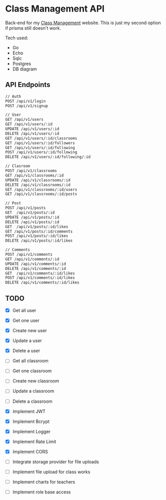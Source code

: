 # Class Management API

Back-end for my [Class Management](https://class-management.vercel.app)  website. This is just my second option if prisma still doesn't work.

Tech used:
- Go
- Echo
- Sqlc
- Postgres
- DB diagram

## API Endpoints

```diff
// Auth
POST /api/v1/login
POST /api/v1/signup

// User
GET /api/v1/users
GET /api/v1/users/:id
UPDATE /api/v1/users/:id
DELETE /api/v1/users/:id
GET /api/v1/users/:id/classrooms
GET /api/v1/users/:id/followers
GET /api/v1/users/:id/following
POST /api/v1/users/:id/following
DELETE /api/v1/users/:id/following/:id

// Clasroom
POST /api/v1/classrooms
GET /api/v1/classrooms/:id
UPDATE /api/v1/classrooms/:id
DELETE /api/v1/classrooms/:id
GET /api/v1/classrooms/:id/users
GET /api/v1/classrooms/:id/posts

// Post
POST /api/v1/posts
GET  /api/v1/posts/:id
UPDATE /api/v1/posts/:id
DELETE /api/v1/posts/:id
GET  /api/v1/posts/:id/likes
GET /api/v1/posts/:id/comments
POST /api/v1/posts/:id/likes
DELETE /api/v1/posts/:id/likes

// Comments
POST /api/v1/comments
GET /api/v1/comments/:id
UPDATE /api/v1/comments/:id
DELETE /api/v1/comments/:id
GET  /api/v1/comments/:id/likes
POST /api/v1/comments/:id/likes
DELETE /api/v1/comments/:id/likes
```

## TODO
- [x] Get all user
- [x] Get one user
- [x] Create new user
- [x] Update a user
- [x] Delete a user
- [ ] Get all classroom
- [ ] Get one classroom
- [ ] Create new classroom
- [ ] Update a classroom
- [ ] Delete a classroom
- [x] Implement JWT
- [x] Implement Bcrypt
- [x] Implement Logger
- [x] Implement Rate Limit
- [x] Implement CORS
- [ ] Integrate storage provider for file uploads 
- [ ] Implement file upload for class works
- [ ] Implement charts for teachers
- [ ] Implement role base access

